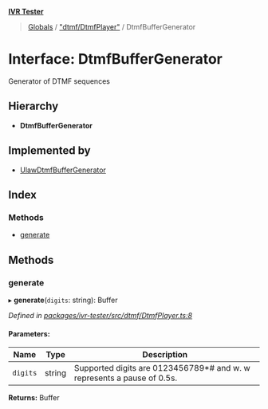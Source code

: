 **[IVR Tester](../README.md)**

> [Globals](../README.md) / ["dtmf/DtmfPlayer"](../modules/_dtmf_dtmfplayer_.md) / DtmfBufferGenerator

# Interface: DtmfBufferGenerator

Generator of DTMF sequences

## Hierarchy

* **DtmfBufferGenerator**

## Implemented by

* [UlawDtmfBufferGenerator](../classes/_dtmf_ulawdtmfbuffergenerator_.ulawdtmfbuffergenerator.md)

## Index

### Methods

* [generate](_dtmf_dtmfplayer_.dtmfbuffergenerator.md#generate)

## Methods

### generate

▸ **generate**(`digits`: string): Buffer

*Defined in [packages/ivr-tester/src/dtmf/DtmfPlayer.ts:8](https://github.com/SketchingDev/ivr-tester/blob/cbdfab7/packages/ivr-tester/src/dtmf/DtmfPlayer.ts#L8)*

#### Parameters:

Name | Type | Description |
------ | ------ | ------ |
`digits` | string | Supported digits are 0123456789*# and w. w represents a pause of 0.5s.  |

**Returns:** Buffer
